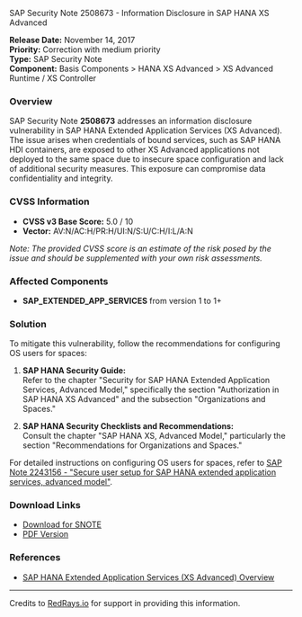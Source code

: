 SAP Security Note 2508673 - Information Disclosure in SAP HANA XS Advanced

**Release Date:** November 14, 2017  
**Priority:** Correction with medium priority  
**Type:** SAP Security Note  
**Component:** Basis Components > HANA XS Advanced > XS Advanced Runtime / XS Controller

### Overview
SAP Security Note **2508673** addresses an information disclosure vulnerability in SAP HANA Extended Application Services (XS Advanced). The issue arises when credentials of bound services, such as SAP HANA HDI containers, are exposed to other XS Advanced applications not deployed to the same space due to insecure space configuration and lack of additional security measures. This exposure can compromise data confidentiality and integrity.

### CVSS Information
- **CVSS v3 Base Score:** 5.0 / 10
- **Vector:** AV:N/AC:H/PR:H/UI:N/S:U/C:H/I:L/A:N

*Note: The provided CVSS score is an estimate of the risk posed by the issue and should be supplemented with your own risk assessments.*

### Affected Components
- **SAP_EXTENDED_APP_SERVICES** from version 1 to 1+

### Solution
To mitigate this vulnerability, follow the recommendations for configuring OS users for spaces:

1. **SAP HANA Security Guide:**  
   Refer to the chapter "Security for SAP HANA Extended Application Services, Advanced Model," specifically the section "Authorization in SAP HANA XS Advanced" and the subsection "Organizations and Spaces."

2. **SAP HANA Security Checklists and Recommendations:**  
   Consult the chapter "SAP HANA XS, Advanced Model," particularly the section "Recommendations for Organizations and Spaces."

For detailed instructions on configuring OS users for spaces, refer to [SAP Note 2243156 - "Secure user setup for SAP HANA extended application services, advanced model"](https://me.sap.com/notes/2243156).

### Download Links
- [Download for SNOTE](https://notesdownloads.sap.com/note/0040000020180432017)
- [PDF Version](https://userapps.support.sap.com/sap/support/sfm/notes/print/0002508673?language=en-US&token=C7D0C7861A75303FCEF35BCBC20375CD)

### References
- [SAP HANA Extended Application Services (XS Advanced) Overview](https://me.sap.com/notes/0002508673)

---

Credits to [RedRays.io](https://redrays.io) for support in providing this information.
